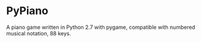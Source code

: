 PyPiano
=======

A piano game written in Python 2.7 with pygame, compatible with numbered musical notation, 88 keys.
